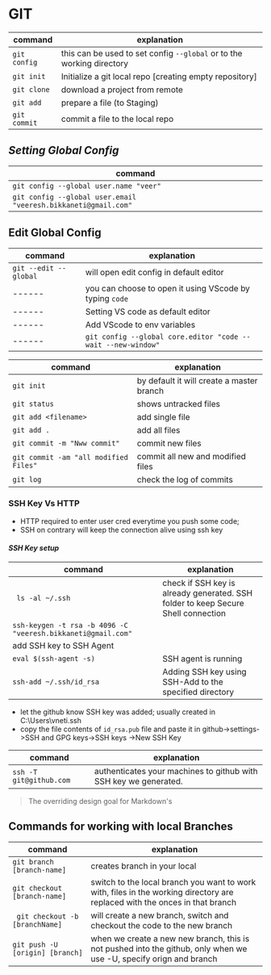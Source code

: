 # GIT
| command | explanation |
| ------ | ------ |
|`git config`|this can be used to set config `--global` or to the working directory|
|`git init` | Initialize a git local repo [creating empty repository]|
|`git clone`| download a project from remote|
|`git add`| prepare a file (to Staging)|
|`git commit`| commit a file to the local repo|

## _Setting Global Config_
| command | 
| ------ | 
|`git config --global user.name "veer"`| 
|`git config --global user.email "veeresh.bikkaneti@gmail.com"`|
## Edit Global Config
| command | explanation |
| ------ | ------ |
|`git --edit --global`|will open edit config in default editor|
| ------ | you can choose to open it using VScode by typing `code`|
| ------ | Setting VS code as default editor |
| ------ | Add VScode to env variables |
| ------ | `git config --global core.editor "code --wait --new-window"` |

| command | explanation |
| ------ | ------ |
|`git init`| by default it will create a master branch|
|`git status`|shows untracked files|
| `git add <filename>` |add single file|
|`git add .` |add all files|
|`git commit -m "Nww commit"`| commit new files|
|`git commit -am "all modified Files"`| commit all new and modified files|
|`git log` | check the log of commits |


### SSH Key Vs HTTP
- HTTP required to enter user cred everytime you push some code;
- SSH on contrary will keep the connection alive using ssh key
#### _SSH Key setup_
| command | explanation |
| ------ | ------ |
|` ls -al ~/.ssh`|check if SSH key is already generated. SSH folder to keep Secure Shell connection |
|`ssh-keygen -t rsa -b 4096 -C "veeresh.bikkaneti@gmail.com"`|
| add SSH key to SSH Agent||
| `eval $(ssh-agent -s)` |SSH agent is running|
|`ssh-add ~/.ssh/id_rsa`|Adding SSH key using SSH-Add to the specified directory|

- let the github know SSH key was added; usually created in C:\Users\vneti\.ssh
- copy the file contents of `id_rsa.pub` file and paste it in github->settings->SSH and GPG keys->SSH keys ->New SSH Key

| command | explanation |
| ------ | ------ |
|`ssh -T git@github.com`| authenticates your machines to github with SSH key we generated.|

> The overriding design goal for Markdown's


## Commands for working with local Branches
| command | explanation |
| ------ | ------ |
|`git branch [branch-name]`| creates branch in your local|
|`git checkout [branch-name]`| switch to the local branch you want to work with, files in the working directory are replaced with the onces in that branch|
|` git checkout -b [branchName]`| will create a new branch, switch and checkout the code to the new branch|
|`git push -U [origin] [branch]`| when we create a new new branch, this is not pushed into the github, only when we use -U, specify orign and branch|



